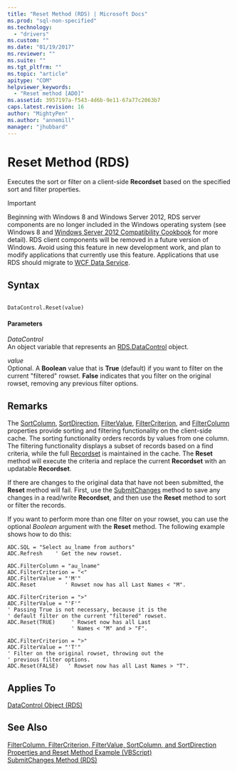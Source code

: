 ```yaml
---
title: "Reset Method (RDS) | Microsoft Docs"
ms.prod: "sql-non-specified"
ms.technology:
  - "drivers"
ms.custom: ""
ms.date: "01/19/2017"
ms.reviewer: ""
ms.suite: ""
ms.tgt_pltfrm: ""
ms.topic: "article"
apitype: "COM"
helpviewer_keywords: 
  - "Reset method [ADO]"
ms.assetid: 3957197a-f543-4d6b-9e11-67a77c2063b7
caps.latest.revision: 16
author: "MightyPen"
ms.author: "annemill"
manager: "jhubbard"
---
```

# Reset Method (RDS)
Executes the sort or filter on a client-side **Recordset** based on the specified sort and filter properties.  
  
> [!IMPORTANT]
>  Beginning with Windows 8 and Windows Server 2012, RDS server components are no longer included in the Windows operating system (see Windows 8 and [Windows Server 2012 Compatibility Cookbook](https://www.microsoft.com/en-us/download/details.aspx?id=27416) for more detail). RDS client components will be removed in a future version of Windows. Avoid using this feature in new development work, and plan to modify applications that currently use this feature. Applications that use RDS should migrate to [WCF Data Service](http://go.microsoft.com/fwlink/?LinkId=199565).  
  
## Syntax  
  
```  
  
DataControl.Reset(value)  
```  
  
#### Parameters  
 *DataControl*  
 An object variable that represents an [RDS.DataControl](../../../ado/reference/rds-api/datacontrol-object-rds.md) object.  
  
 *value*  
 Optional. A **Boolean** value that is **True** (default) if you want to filter on the current "filtered" rowset. **False** indicates that you filter on the original rowset, removing any previous filter options.  
  
## Remarks  
 The [SortColumn](../../../ado/reference/rds-api/sortcolumn-property-rds.md), [SortDirection](../../../ado/reference/rds-api/sortdirection-property-rds.md), [FilterValue](../../../ado/reference/rds-api/filtervalue-property-rds.md), [FilterCriterion](../../../ado/reference/rds-api/filtercriterion-property-rds.md), and [FilterColumn](../../../ado/reference/rds-api/filtercolumn-property-rds.md) properties provide sorting and filtering functionality on the client-side cache. The sorting functionality orders records by values from one column. The filtering functionality displays a subset of records based on a find criteria, while the full [Recordset](../../../ado/reference/ado-api/recordset-object-ado.md) is maintained in the cache. The **Reset** method will execute the criteria and replace the current **Recordset** with an updatable **Recordset**.  
  
 If there are changes to the original data that have not been submitted, the **Reset** method will fail. First, use the [SubmitChanges](../../../ado/reference/rds-api/submitchanges-method-rds.md) method to save any changes in a read/write **Recordset**, and then use the **Reset** method to sort or filter the records.  
  
 If you want to perform more than one filter on your rowset, you can use the optional *Boolean* argument with the **Reset** method. The following example shows how to do this:  
  
```  
ADC.SQL = "Select au_lname from authors"  
ADC.Refresh    ' Get the new rowset.  
  
ADC.FilterColumn = "au_lname"  
ADC.FilterCriterion = "<"  
ADC.FilterValue = "'M'"  
ADC.Reset         ' Rowset now has all Last Names < "M".  
  
ADC.FilterCriterion = ">"  
ADC.FilterValue = "'F'"  
' Passing True is not necessary, because it is the   
' default filter on the current "filtered" rowset.  
ADC.Reset(TRUE)     ' Rowset now has all Last   
                    ' Names < "M" and > "F".  
  
ADC.FilterCriterion = ">"  
ADC.FilterValue = "'T'"  
' Filter on the original rowset, throwing out the  
' previous filter options.  
ADC.Reset(FALSE)   ' Rowset now has all Last Names > "T".  
```  
  
## Applies To  
 [DataControl Object (RDS)](../../../ado/reference/rds-api/datacontrol-object-rds.md)  
  
## See Also  
 [FilterColumn, FilterCriterion, FilterValue, SortColumn, and SortDirection Properties and Reset Method Example (VBScript)](../../../ado/reference/rds-api/filter-column-criterion-value-sortcolumn-sortdirection-example-vbscript.md)   
 [SubmitChanges Method (RDS)](../../../ado/reference/rds-api/submitchanges-method-rds.md)



